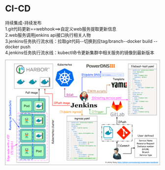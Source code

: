 # CI-CD    
持续集成-持续发布    
1.git代码更新==webhook==>自定义web服务提取更新信息     
2.web服务调用jenkins api接口执行相关人物    
3.jenkins任务执行流水线：拉取git代码--切换到应tag/branch--docker build -- docker push    
4.jenkins任务执行流水线：kubectl命令更新集群中相关服务的镜像到最新版本    

![image](/image/流水线.png)
